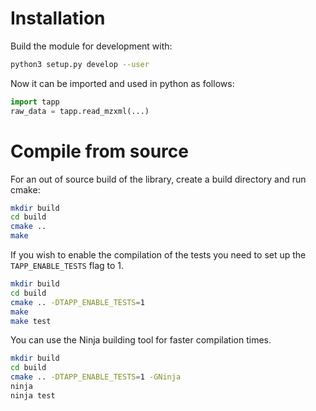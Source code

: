# Installation

Build the module for development with:

```sh
python3 setup.py develop --user
```

Now it can be imported and used in python as follows:

```python
import tapp
raw_data = tapp.read_mzxml(...)
```

# Compile from source

For an out of source build of the library, create a build directory and run cmake:

```sh
mkdir build
cd build
cmake ..
make
```

If you wish to enable the compilation of the tests you need to set up the
`TAPP_ENABLE_TESTS` flag to 1.

```sh
mkdir build
cd build
cmake .. -DTAPP_ENABLE_TESTS=1
make
make test
```

You can use the Ninja building tool for faster compilation times.

```sh
mkdir build
cd build
cmake .. -DTAPP_ENABLE_TESTS=1 -GNinja
ninja
ninja test
```
